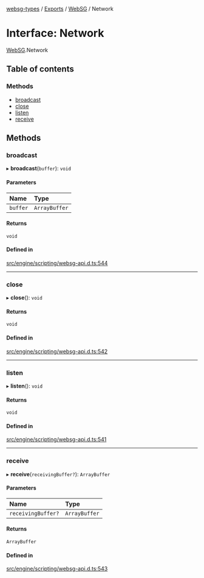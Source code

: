 [websg-types](../README.md) / [Exports](../modules.md) / [WebSG](../modules/WebSG.md) / Network

# Interface: Network

[WebSG](../modules/WebSG.md).Network

## Table of contents

### Methods

- [broadcast](WebSG.Network.md#broadcast)
- [close](WebSG.Network.md#close)
- [listen](WebSG.Network.md#listen)
- [receive](WebSG.Network.md#receive)

## Methods

### broadcast

▸ **broadcast**(`buffer`): `void`

#### Parameters

| Name | Type |
| :------ | :------ |
| `buffer` | `ArrayBuffer` |

#### Returns

`void`

#### Defined in

[src/engine/scripting/websg-api.d.ts:544](https://github.com/matrix-org/thirdroom/blob/53b6168d/src/engine/scripting/websg-api.d.ts#L544)

___

### close

▸ **close**(): `void`

#### Returns

`void`

#### Defined in

[src/engine/scripting/websg-api.d.ts:542](https://github.com/matrix-org/thirdroom/blob/53b6168d/src/engine/scripting/websg-api.d.ts#L542)

___

### listen

▸ **listen**(): `void`

#### Returns

`void`

#### Defined in

[src/engine/scripting/websg-api.d.ts:541](https://github.com/matrix-org/thirdroom/blob/53b6168d/src/engine/scripting/websg-api.d.ts#L541)

___

### receive

▸ **receive**(`receivingBuffer?`): `ArrayBuffer`

#### Parameters

| Name | Type |
| :------ | :------ |
| `receivingBuffer?` | `ArrayBuffer` |

#### Returns

`ArrayBuffer`

#### Defined in

[src/engine/scripting/websg-api.d.ts:543](https://github.com/matrix-org/thirdroom/blob/53b6168d/src/engine/scripting/websg-api.d.ts#L543)
